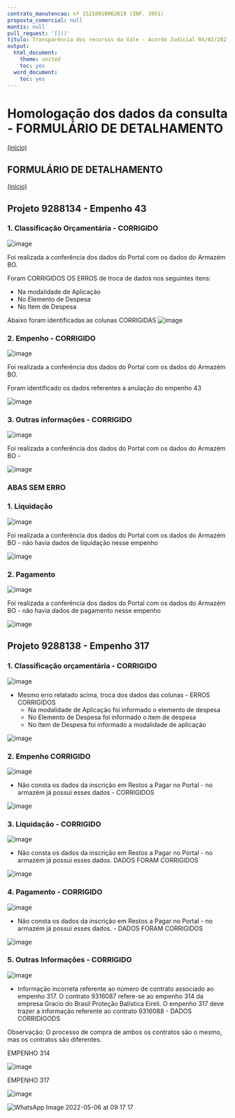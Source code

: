 ```yaml
---
contrato_manutencao: nº 15210010062019 (INF. 3951)
proposta_comercial: null
mantis: null
pull_request: '[]()'
titulo: Transparência dos recursos da Vale - Acordo Judicial 04/02/2021
output:
  html_document:
    theme: united
    toc: yes
  word_document:
    toc: yes
---
```


# Homologação dos dados da consulta - FORMULÁRIO DE DETALHAMENTO
<a href="#top">(inicio)</a>

<div class="alert alert-warning">

## FORMULÁRIO DE DETALHAMENTO
<a href="#top">(inicio)</a>

## Projeto 9288134 - Empenho 43
  
### 
### 1. Classificação Orçamentária - CORRIGIDO

![image](https://user-images.githubusercontent.com/52920939/167891137-836d78d5-d681-4da3-b28f-2304fcdc2ed5.png)
  
Foi realizada a conferência dos dados do Portal com os dados do Armazém BO.

Foram CORRIGIDOS OS ERROS de troca de dados nos seguintes itens:
  - Na modalidade de Aplicação 
  - No Elemento de Despesa 
  - No Item de Despesa 

Abaixo foram identificadas as colunas CORRIGIDAS
![image](https://user-images.githubusercontent.com/52920939/167891391-456b702f-9ead-4581-9edf-77997c422689.png)

 
### 2. Empenho - CORRIGIDO

![image](https://user-images.githubusercontent.com/52920939/167892885-4a5d512d-adc9-4e57-8dbe-9abd7c06b91d.png)

Foi realizada a conferência dos dados do Portal com os dados do Armazém BO.
  
Foram identificado os dados referentes a anulação do empenho 43

![image](https://user-images.githubusercontent.com/52920939/167892749-19f29bbb-a4b7-4e1d-94b0-9754bf81ef20.png)


### 3. Outras informações - CORRIGIDO
  
![image](https://user-images.githubusercontent.com/52920939/167893033-288b3fec-ddea-44a8-b5ba-78b3cf53b339.png)

Foi realizada a conferência dos dados do Portal com os dados do Armazém BO - 
  
![image](https://user-images.githubusercontent.com/52920939/167894548-966f7d65-7e86-47a7-852c-062f2159edb9.png)
  




  
  

### ABAS SEM ERRO
### 1. Liquidação

![image](https://user-images.githubusercontent.com/52920939/167892946-587b35fe-7f62-43cb-b2b1-928059511e2b.png)

Foi realizada a conferência dos dados do Portal com os dados do Armazém BO - não havia dados de liquidação nesse empenho
  
![image](https://user-images.githubusercontent.com/52920939/167893113-71205704-374b-4779-aba2-342cd20f98ff.png)


### 2. Pagamento
  
![image](https://user-images.githubusercontent.com/52920939/167892976-548cea1c-0b7c-4402-9f03-6126e44de405.png)

Foi realizada a conferência dos dados do Portal com os dados do Armazém BO - não havia dados de pagamento nesse empenho
  
![image](https://user-images.githubusercontent.com/52920939/167893157-cdeba2f8-2452-44af-a74a-cd97da4267e3.png)
  
  
## Projeto 9288138 - Empenho 317
  
### 1. Classificação orçamentária - CORRIGIDO
  
  ![image](https://user-images.githubusercontent.com/52920939/167895209-d44fe7a4-882f-4b93-ba9f-48cf54db3daa.png)
  
  - Mesmo erro relatado acima, troca dos dados das colunas - ERROS CORRIGIDOS
      - Na modalidade de Aplicação foi informado o elemento de despesa
      - No Elemento de Despesa foi informado o item de despesa
      - No Item de Despesa foi informado a modalidade de aplicação
  
  ![image](https://user-images.githubusercontent.com/52920939/167895909-b90db25c-832e-4641-b410-26ffe00d0833.png)

  
### 2. Empenho CORRIGIDO
  
  ![image](https://user-images.githubusercontent.com/52920939/167895254-15cf700f-13b6-4d46-8f78-0656b5228655.png)

  - Não consta os dados da inscrição em Restos a Pagar no Portal - no armazém já possui esses dados - CORRIGIDOS
  
  ![image](https://user-images.githubusercontent.com/52920939/167897102-9ee1f232-a1ae-48bf-a942-55706d28c3b9.png)
  

### 3. Liquidação - CORRIGIDO
  
![image](https://user-images.githubusercontent.com/52920939/168068835-9268fb7a-5789-48ac-b36f-5ce1b77040be.png)

  - Não consta os dados da inscrição em Restos a Pagar no Portal - no armazém já possui esses dados.  DADOS FORAM CORRIGIDOS
  
  ![image](https://user-images.githubusercontent.com/52920939/167897333-e7c888b8-ac09-4d49-b412-fa453cca592a.png)
  

### 4. Pagamento - CORRIGIDO
  
  ![image](https://user-images.githubusercontent.com/52920939/167898039-c151d967-d8ee-47e0-97b2-ca135ccf22c1.png)
  
  - Não consta os dados da inscrição em Restos a Pagar no Portal - no armazém já possui esses dados.  - DADOS FORAM CORRIGIDOS
  
![image](https://user-images.githubusercontent.com/52920939/167897984-06cb2c2c-916e-4214-ae28-095237b0872c.png)
  
  
### 5. Outras Informações - CORRIGIDO
  
![image](https://user-images.githubusercontent.com/52920939/167898408-4fef3dbb-4e35-421a-912d-2061bd060a0f.png)
  
  - Informação incorreta referente ao número de contrato associado ao empenho 317. O contrato 9316087 refere-se ao empenho 314 da empresa Gracio do Brasil Proteção Balística Eireli. O empenho 317 deve trazer a informação referente ao contrato 9316088 - DADOS CORRIDIGODS
  
  Observação: O processo de compra de ambos os contratos são o mesmo, mas os contratos são diferentes.
  
  EMPENHO 314
  
  ![image](https://user-images.githubusercontent.com/52920939/167898597-0d2d87b2-66af-4aa8-ad97-f258aa855c6a.png)
  
  EMPENHO 317
  
  ![image](https://user-images.githubusercontent.com/52920939/167898737-bb4b10f2-131e-49d6-8fd3-5d55ca517087.png)

  
  ![WhatsApp Image 2022-05-06 at 09 17 17](https://user-images.githubusercontent.com/52920939/167130512-f37bf4a3-ad1a-44a0-831d-9f3a5e7f5c1f.jpeg)

  

  

  
  
